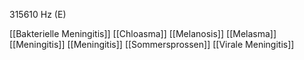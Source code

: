 315610 Hz (E)

[[Bakterielle Meningitis]]
[[Chloasma]]
[[Melanosis]]
[[Melasma]]
[[Meningitis]]
[[Meningitis]]
[[Sommersprossen]]
[[Virale Meningitis]]